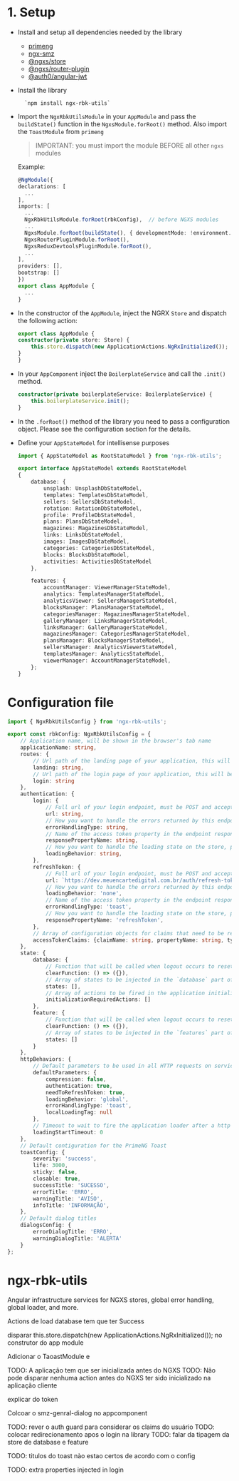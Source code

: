# 1. Setup

* Install and setup all dependencies needed by the library
    * [primeng](https://www.npmjs.com/package/primeng)
    * [ngx-smz](https://www.npmjs.com/package/ngx-smz)
    * [@ngxs/store](https://www.npmjs.com/package/@ngxs/store)
    * [@ngxs/router-plugin](https://www.npmjs.com/package/@ngxs/router-plugin)
    * [@auth0/angular-jwt](https://www.npmjs.com/package/@auth0/angular-jwt)

* Install the library

        `npm install ngx-rbk-utils`

* Import the `NgxRbkUtilsModule` in your `AppModule` and pass the `buildState()` function in the `NgxsModule.forRoot()` method. Also import the `ToastModule` from `primeng`

   > IMPORTANT: you must import the module BEFORE all other `ngxs` modules

    Example:
    ```typescript
    @NgModule({
    declarations: [
      ...
    ],
    imports: [
      ...
      NgxRbkUtilsModule.forRoot(rbkConfig),  // before NGXS modules
      ...
      NgxsModule.forRoot(buildState(), { developmentMode: !environment.production }),  // call the buildState()
      NgxsRouterPluginModule.forRoot(),
      NgxsReduxDevtoolsPluginModule.forRoot(),
      ...
    ],
    providers: [],
    bootstrap: []
    })
    export class AppModule {
      ...
    }
    ```

* In the constructor of the `AppModule`, inject the NGRX `Store` and dispatch the following action:

    ```typescript
    export class AppModule {
    constructor(private store: Store) {
        this.store.dispatch(new ApplicationActions.NgRxInitialized());
    }
    }
    ```

* In your `AppComponent` inject the `BoilerplateService` and call the `.init()` method.

    ```typescript
    constructor(private boilerplateService: BoilerplateService) {
        this.boilerplateService.init();
    }
    ```

* In the `.forRoot()` method of the library you need to pass a configuration object. Please see the configuration section for the details.


* Define your `AppStateModel` for intellisense purposes

    ```typescript
    import { AppStateModel as RootStateModel } from 'ngx-rbk-utils';

    export interface AppStateModel extends RootStateModel
    {
        database: {
            unsplash: UnsplashDbStateModel,
            templates: TemplatesDbStateModel,
            sellers: SellersDbStateModel,
            rotation: RotationDbStateModel,
            profile: ProfileDbStateModel,
            plans: PlansDbStateModel,
            magazines: MagazinesDbStateModel,
            links: LinksDbStateModel,
            images: ImagesDbStateModel,
            categories: CategoriesDbStateModel,
            blocks: BlocksDbStateModel,
            activities: ActivitiesDbStateModel
        },

        features: {
            accountManager: ViewerManagerStateModel,
            analytics: TemplatesManagerStateModel,
            analyticsViewer: SellersManagerStateModel,
            blocksManager: PlansManagerStateModel,
            categoriesManager: MagazinesManagerStateModel,
            galleryManager: LinksManagerStateModel,
            linksManager: GalleryManagerStateModel,
            magazinesManager: CategoriesManagerStateModel,
            plansManager: BlocksManagerStateModel,
            sellersManager: AnalyticsViewerStateModel,
            templatesManager: AnalyticsStateModel,
            viewerManager: AccountManagerStateModel,
        };
    }


    ```

# Configuration file

```typescript
import { NgxRbkUtilsConfig } from 'ngx-rbk-utils';

export const rbkConfig: NgxRbkUtilsConfig = {
    // Application name, will be shown in the browser's tab name
    applicationName: string,
    routes: {
        // Url path of the landing page of your application, this will be  used to redirect the user when he tries to access a protected route and is not authenticated. Ex.: '/'
        landing: string,
        // Url path of the login page of your application, this will be used to redirect the user if the library fails to refresh the JWT access token. Ex.: '/login'
        login: string
    },
    authentication: {
        login: {
            // Full url of your login endpoint, must be POST and accepts the following object: { username: string, password: string }
            url: string,
            // How you want to handle the errors returned by this endpoint, possible values are 'toast', 'dialog' nad 'none'
            errorHandlingType: string,
            // Name of the access token property in the endpoint response
            responsePropertyName: string,
            // How you want to handle the loading state on the store, possible values are 'global', 'local' and 'none'
            loadingBehavior: string,
        },
        refreshToken: {
            // Full url of your login endpoint, must be POST and accepts the following object: { username: string, password: string }
            url: `https://dev.meuencartedigital.com.br/auth/refresh-token`,
            // How you want to handle the errors returned by this endpoint, possible values are 'toast', 'dialog' nad 'none'
            loadingBehavior: 'none',
            // Name of the access token property in the endpoint response
            errorHandlingType: 'toast',
            // How you want to handle the loading state on the store, possible values are 'global', 'local' and 'none'
            responsePropertyName: 'refreshToken',
        },
        // Array of configuration objects for claims that need to be read from the access token. Please see the authorization section for more details
        accessTokenClaims: {claimName: string, propertyName: string, type: string} []
    },
    state: {
        database: {
            // Function that will be called when logout occurs to reset the database store
            clearFunction: () => ({}),
            // Array of states to be injected in the `database` part of the state
            states: [],
            // Array of actions to be fired in the application initialization to populate the `database` part of the state
            initializationRequiredActions: []
        },
        feature: {
            // Function that will be called when logout occurs to reset the features store
            clearFunction: () => ({}),
            // Array of states to be injected in the `features` part of the state
            states: []
        }
    },
    httpBehaviors: {
        // Default parameters to be used in all HTTP requests on services that inherit from BaseApiService
        defaultParameters: {
            compression: false,
            authentication: true,
            needToRefreshToken: true,
            loadingBehavior: 'global',
            errorHandlingType: 'toast',
            localLoadingTag: null
        },
        // Timeout to wait to fire the application loader after a http request is sent
        loadingStartTimeout: 0
    },
    // Default contiguration for the PrimeNG Toast
    toastConfig: {
        severity: 'success',
        life: 3000,
        sticky: false,
        closable: true,
        successTitle: 'SUCESSO',
        errorTitle: 'ERRO',
        warningTitle: 'AVISO',
        infoTitle: 'INFORMAÇÃO',
    },
    // Default dialog titles
    dialogsConfig: {
        errorDialogTitle: 'ERRO',
        warningDialogTitle: 'ALERTA'
    }
};
```












# ngx-rbk-utils
Angular infrastructure services for NGXS stores, global error handling, global loader, and more.

Actions de load database tem que ter Success

disparar this.store.dispatch(new ApplicationActions.NgRxInitialized()); no construtor do app module

Adicionar o TaoastModule e <p-toast>

TODO: A aplicação tem que ser inicializada antes do NGXS
TODO: Não pode disparar nenhuma action antes do NGXS ter sido inicializado na aplicação cliente

explicar do token

Colcoar o smz-genral-dialog no appcomponent

TODO: rever o auth guard para considerar os claims do usuário
TODO: colocar redirecionamento apos o login na library
TODO: falar da tipagem da store de database e feature

TODO: titulos do toast nào estao certos de acordo com o config

TODO: extra properties injected in login